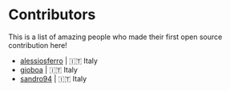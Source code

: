 # Contributors

This is a list of amazing people who made their first open source contribution here!

<!-- Add your name below this line -->
- [alessiosferro](https://github.com/alessiosferro) | 🇮🇹 Italy
- [gioboa](https://github.com/gioboa) | 🇮🇹 Italy
- [sandro94](https://github.com/sandros94) | 🇮🇹 Italy
